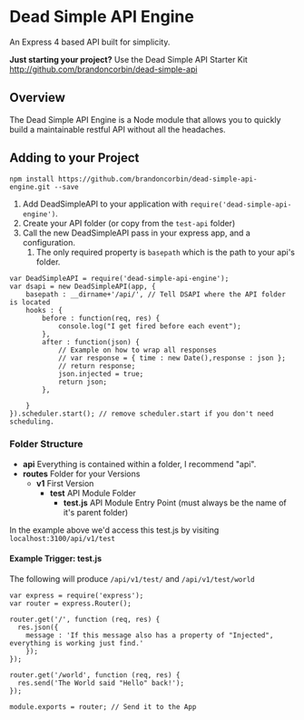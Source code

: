 # Dead Simple API Engine

An Express 4 based API built for simplicity.

**Just starting your project?** Use the Dead Simple API Starter Kit http://github.com/brandoncorbin/dead-simple-api

## Overview
The Dead Simple API Engine is a Node module that allows you to quickly build a maintainable restful API without all the headaches.

## Adding to your Project

````
npm install https://github.com/brandoncorbin/dead-simple-api-engine.git --save
````

1. Add DeadSimpleAPI to your application with ``require('dead-simple-api-engine')``.
2. Create your API folder (or copy from the ``test-api`` folder)
3. Call the new DeadSimpleAPI pass in your express app, and a configuration.
   1. The only required property is 	``basepath`` which is the path to your api's folder.  

```
var DeadSimpleAPI = require('dead-simple-api-engine');
var dsapi = new DeadSimpleAPI(app, {
	basepath : __dirname+'/api/', // Tell DSAPI where the API folder is located
	hooks : {
		before : function(req, res) {
			console.log("I get fired before each event");
		},
		after : function(json) {
			// Example on how to wrap all responses
			// var response = { time : new Date(),response : json };
			// return response;
			json.injected = true;
			return json;
		},

	}
}).scheduler.start(); // remove scheduler.start if you don't need scheduling.

```

### Folder Structure

- **api** Everything is contained within a folder, I recommend "api".
 - **routes** Folder for your Versions
   - **v1** First Version
	   - **test** API Module Folder
		   - **test.js** API Module Entry Point (must always be the name of it's parent folder)

In the example above we'd access this test.js by visiting ``localhost:3100/api/v1/test``

#### Example Trigger: test.js

The following will produce ``/api/v1/test/`` and ``/api/v1/test/world``

```
var express = require('express');
var router = express.Router();

router.get('/', function (req, res) {
  res.json({
    message : 'If this message also has a property of "Injected", everything is working just find.'
	});
});

router.get('/world', function (req, res) {
  res.send('The World said "Hello" back!');
});

module.exports = router; // Send it to the App
```
